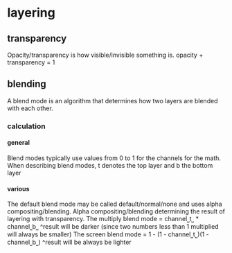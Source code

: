 # layering

## transparency

Opacity/transparency is how visible/invisible something is.
opacity + transparency = 1

## blending

A blend mode is an algorithm that determines how two layers are blended with each other. 

### calculation

#### general

Blend modes typically use values from 0 to 1 for the channels for the math.
When describing blend modes, t denotes the top layer and b the bottom layer

#### various

The default blend mode may be called default/normal/none and uses alpha compositing/blending.
Alpha compositing/blending determining the result of layering with transparency.
The multiply blend mode = channel⎵t⎵ * channel⎵b⎵
^result will be darker (since two numbers less than 1 multiplied will always be smaller)
The screen blend mode = 1 - (1 - channel⎵t⎵)(1 - channel⎵b⎵)
^result will be always be lighter
